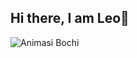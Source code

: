 ## Hi there, I am Leo👋

![Animasi Bochi]([https://tenor.com/bZvNT.gif](https://media4.giphy.com/media/v1.Y2lkPTZjMDliOTUydHFoeWtrZmk4dXJ4NzVzMWlzcW9sM2lmYmUxNXh1bWs2dnNzdnUxciZlcD12MV9pbnRlcm5hbF9naWZfYnlfaWQmY3Q9Zw/UsVX1QDSLlCjw8PpJS/giphy.gif))

<!--
**leowahata/leowahata** is a ✨ _special_ ✨ repository because its `README.md` (this file) appears on your GitHub profile.

Here are some ideas to get you started:

- 🔭 I’m currently working on ...
- 🌱 I’m currently learning ...
- 👯 I’m looking to collaborate on ...
- 🤔 I’m looking for help with ...
- 💬 Ask me about ...
- 📫 How to reach me: ...
- 😄 Pronouns: ...
- ⚡ Fun fact: ...
-->
